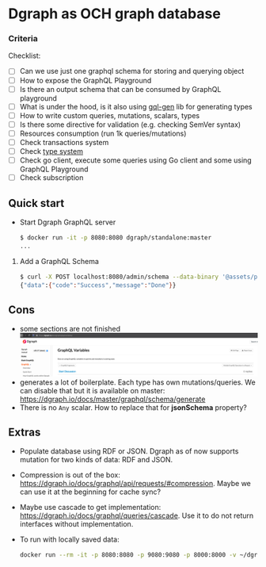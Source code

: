 # Dgraph as OCH graph database

### Criteria

Checklist:
-	[ ] Can we use just one graphql schema for storing and querying object
-	[ ] How to expose the GraphQL Playground
-	[ ] Is there an output schema that can be consumed by GraphQL playground
-	[ ] What is under the hood, is it also using [gql-gen](https://github.com/99designs/gqlgen) lib for generating types
-	[ ] How to write custom queries, mutations, scalars, types
-	[ ] Is there some directive for validation (e.g. checking SemVer syntax)
-	[ ] Resources consumption (run 1k queries/mutations)
-	[ ] Check transactions system
-	[ ] Check [type system](https://dgraph.io/docs/query-language/type-system/)
-	[ ] Check go client, execute some queries using Go client and some using GraphQL Playground
-	[ ] Check subscription

## Quick start
-	Start Dgraph GraphQL server

	```bash
	$ docker run -it -p 8080:8080 dgraph/standalone:master
	...
	```
1.	Add a GraphQL Schema

	```bash
	$ curl -X POST localhost:8080/admin/schema --data-binary '@assets/public-och-schema.graphql'
	{"data":{"code":"Success","message":"Done"}}
	```

## Cons
-	some sections are not finished ![docs](./assets/dgraph-missing-docs.png)
-	generates a lot of boilerplate. Each type has own mutations/queries. We can disable that but it is available on master: https://dgraph.io/docs/master/graphql/schema/generate
-	There is no `Any` scalar. How to replace that for **jsonSchema** property?

## Extras
-	Populate database using RDF or JSON. Dgraph as of now supports mutation for two kinds of data: RDF and JSON.
-	Compression is out of the box: https://dgraph.io/docs/graphql/api/requests/#compression. Maybe we can use it at the beginning for cache sync?
-	Maybe use cascade to get implementation: https://dgraph.io/docs/graphql/queries/cascade. Use it to do not return interfaces without implementation.

-	To run with locally saved data:

	```bash
	docker run --rm -it -p 8080:8080 -p 9080:9080 -p 8000:8000 -v ~/dgraph:/dgraph dgraph/standalone:v20.03.0
	```

